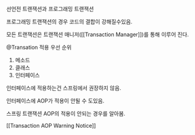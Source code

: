 
선언전 트랜잭션과 프로그래밍 트랜잭션

프로그래밍 트랜잭션의 경우 코드의 결합이 강해질수있음.

모든 트랜잭션은 트랜잭션 매니저([[Transaction Manager]])를 통해 이루어 진다.
 
 @Transation 적용 우선 순위
 1. 메소드
 2. 클래스
 3. 인터페이스

인터페이스에 적용하는건 스프링에서 권장하지 않음.

인터페이스에 AOP가 적용이 안될 수 도있음.

스프링 트랜잭션 AOP의 적용이 안되는 경우를 알아봄.

[[Transaction AOP Warning Notice]]